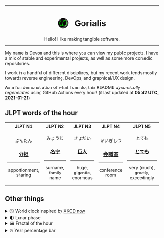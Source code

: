 ***

<h1 align="center">
<sub>
    <img src="readme/resources/avatar.png" height="36">
</sub>
&nbsp;
Gorialis
</h1>
<p align="center">
Hello! I like making tangible software.
</p>

***

My name is Devon and this is where you can view my public projects. I have a mix of stable and experimental projects, as well as some more comedic repositories.

I work in a handful of different disciplines, but my recent work tends mostly towards reverse engineering, DevOps, and graphical/UX design.

As a fun demonstration of what I can do, this README *dynamically regenerates* using GitHub Actions every hour! (it last updated at **05:42 UTC, 2021-01-21**)

<h2>JLPT words of the hour</h2>
<table>
    <tr>
        <th>JLPT N1</th>
        <th>JLPT N2</th>
        <th>JLPT N3</th>
        <th>JLPT N4</th>
        <th>JLPT N5</th>
    </tr>
    <tr>
        <td>
            <p align="center">ぶんたん</p>
            <h3 align="center"><b><a href="https://jisho.org/search/%E5%88%86%E6%8B%85">分担</a></b></h3>
            <hr>
            <p align="center">apportionment,<wbr> sharing</p>
        </td>
        <td>
            <p align="center">みょうじ</p>
            <h3 align="center"><b><a href="https://jisho.org/search/%E5%90%8D%E5%AD%97">名字</a></b></h3>
            <hr>
            <p align="center">surname,<wbr> family name</p>
        </td>
        <td>
            <p align="center">きょだい</p>
            <h3 align="center"><b><a href="https://jisho.org/search/%E5%B7%A8%E5%A4%A7">巨大</a></b></h3>
            <hr>
            <p align="center">huge,<wbr> gigantic,<wbr> enormous</p>
        </td>
        <td>
            <p align="center">かいぎしつ</p>
            <h3 align="center"><b><a href="https://jisho.org/search/%E4%BC%9A%E8%AD%B0%E5%AE%A4">会議室</a></b></h3>
            <hr>
            <p align="center">conference room</p>
        </td>
        <td>
            <p align="center">とても</p>
            <h3 align="center"><b><a href="https://jisho.org/search/%E3%81%A8%E3%81%A6%E3%82%82">とても</a></b></h3>
            <hr>
            <p align="center">very (much),<wbr> greatly,<wbr> exceedingly</p>
        </td>
    </tr>
</table>

<h2>Other things</h2>
<details>
<summary>🕔  World clock inspired by <a href="https://xkcd.com/now">XKCD now</a></summary>

> <img src="generated/now.png" width="512">

</details>
<details>
<summary>🌓 Lunar phase</summary>

The moon is approximately 29.23% through its phase (First Quarter).

</details>
<details>
<summary>&#x1f5bc; Fractal of the hour</summary>

> <img src="generated/fractal.png" width="512">

</details>
<details>
<summary>&#x23f2; Year percentage bar</summary>
<pre><code>2021 [█▁▁▁▁▁▁▁▁▁▁▁▁▁▁▁▁▁▁▁] 5.54%</code></pre>
</details>
